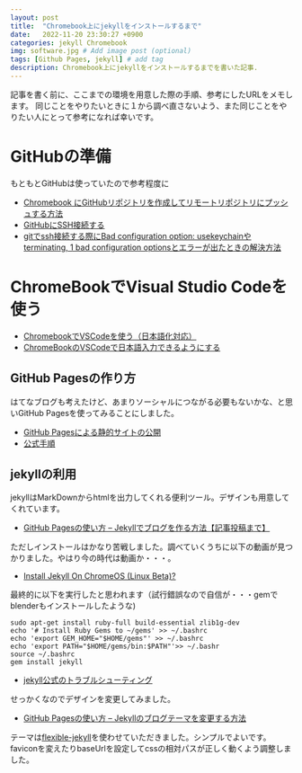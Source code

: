```yaml
---
layout: post
title:  "Chromebook上にjekyllをインストールするまで"
date:   2022-11-20 23:30:27 +0900
categories: jekyll Chromebook
img: software.jpg # Add image post (optional)
tags: [Github Pages, jekyll] # add tag
description: Chromebook上にjekyllをインストールするまでを書いた記事.
---
```


記事を書く前に、ここまでの環境を用意した際の手順、参考にしたURLをメモします。
同じことをやりたいときに１から調べ直さないよう、また同じことをやりたい人にとって参考になれば幸いです。

# GitHubの準備
もともとGitHubは使っていたので参考程度に

- [Chromebook にGitHubリポジトリを作成してリモートリポジトリにプッシュする方法](https://kewton.blog/archives/510#i-0)
- [GitHubにSSH接続する](https://hishitu.net/posts/githubsshkeys/)
- [gitでssh接続する際にBad configuration option: usekeychainやterminating, 1 bad configuration optionsとエラーが出たときの解決方法](https://qiita.com/kaino5454/items/98dcf3a996f2074e0074)

# ChromeBookでVisual Studio Codeを使う
- [ChromebookでVSCodeを使う（日本語化対応）](https://www.tenohira.xyz/tech/vscode-install-chromebook/)
- [ChromeBookのVSCodeで日本語入力できるようにする](https://gotoblog.org/chromebook-vscode-japanese/)

## GitHub Pagesの作り方
はてなブログも考えたけど、あまりソーシャルにつながる必要もないかな、と思いGitHub Pagesを使ってみることにしました。

- [GitHub Pagesによる静的サイトの公開](https://note.com/npaka/n/n9040538e2edd)
- [公式手順](https://docs.github.com/ja/pages/getting-started-with-github-pages/creating-a-github-pages-site)

## jekyllの利用
jekyllはMarkDownからhtmlを出力してくれる便利ツール。デザインも用意してくれています。

- [GitHub Pagesの使い方 – Jekyllでブログを作る方法【記事投稿まで】](https://howpon.com/9443)

ただしインストールはかなり苦戦しました。調べていくうちに以下の動画が見つかりました。やはり今の時代は動画か・・・。

- [Install Jekyll On ChromeOS (Linux Beta)?](https://youtu.be/lZrOVh-4CAw)

最終的に以下を実行したと思われます（試行錯誤なので自信が・・・gemでblenderもインストールしたような)
```
sudo apt-get install ruby-full build-essential zlib1g-dev
echo '# Install Ruby Gems to ~/gems' >> ~/.bashrc
echo 'export GEM_HOME="$HOME/gems"' >> ~/.bashrc
echo 'export PATH="$HOME/gems/bin:$PATH"'>> ~/.bashr
source ~/.bashrc
gem install jekyll 
```

- [jekyll公式のトラブルシューティング](http://jekyllrb-ja.github.io/docs/troubleshooting/)

せっかくなのでデザインを変更してみました。

- [GitHub Pagesの使い方 – Jekyllのブログテーマを変更する方法](https://howpon.com/10476)

テーマは[flexible-jekyll](https://github.com/artemsheludko/flexible-jekyll)を使わせていただきました。シンプルでよいです。
faviconを変えたりbaseUrlを設定してcssの相対パスが正しく動くよう調整しました。